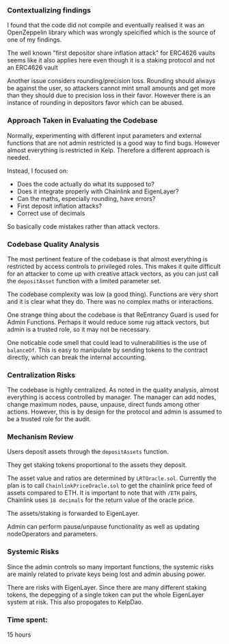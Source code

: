 ### Contextualizing findings

I found that the code did not compile and eventually realised it was an OpenZeppelin library which was wrongly speicified which is the source of one of my findings.

The well known "first depositor share inflation attack" for ERC4626 vaults seems like it also applies here even though it is a staking protocol and not an ERC4626 vault

Another issue considers rounding/precision loss. Rounding should always be against the user, so attackers cannot mint small amounts and get more than they should due to precision loss in their favor. However there is an instance of rounding in depositors favor which can be abused.

### Approach Taken in Evaluating the Codebase

Normally, experimenting with different input parameters and external functions that are not admin restricted is a good way to find bugs. However almost everything is restricted in Kelp. Therefore a different approach is needed.

Instead, I focused on:

- Does the code actually do what its supposed to?
- Does it integrate properly with Chainlink and EigenLayer?
- Can the maths, especially rounding, have errors?
- First deposit inflation attacks?
- Correct use of decimals

So basically code mistakes rather than attack vectors.

### Codebase Quality Analysis

The most pertinent feature of the codebase is that almost everything is restricted by access controls to privileged roles. This makes it quite difficult for an attacker to come up with creative attack vectors, as you can just call the `depositAsset` function with a limited parameter set. 

The codebase complexity was low (a good thing). Functions are very short and it is clear what they do. There was no complex maths or interactions.

One strange thing about the codebase is that ReEntrancy Guard is used for Admin Functions. Perhaps it would reduce some rug attack vectors, but admin is a trusted role, so it may not be necessary.

One noticable code smell that could lead to vulnerabilities is the use of `balanceOf`. This is easy to manipulate by sending tokens to the contract directly, which can break the internal accounting.

### Centralization Risks

The codebase is highly centralized. As noted in the quality analysis, almost everything is access controlled by manager. The manager can add nodes, change maximum nodes, pause, unpause, direct funds among other actions. However, this is by design for the protocol and admin is assumed to be a trusted role for the audit.

### Mechanism Review

Users deposit assets through the `depositAssets` function.

They get staking tokens proportional to the assets they deposit.

The asset value and ratios are determined by `LRTOracle.sol`. Currently the plan is to call `ChainlinkPriceOracle.sol` to get the chainlink price feed of assets compared to ETH. It is important to note that with `/ETH` pairs, Chainlink uses `18 decimals` for the return value of the oracle price.

The assets/staking is forwarded to EigenLayer.

Admin can perform pause/unpause functionality as well as updating nodeOperators and parameters.

### Systemic Risks

Since the admin controls so many important functions, the systemic risks are mainly related to private keys being lost and admin abusing power.

There are risks with EigenLayer. Since there are many different staking tokens, the depegging of a single token can put the whole EigenLayer system at risk. This also propogates to KelpDao.







### Time spent:
15 hours